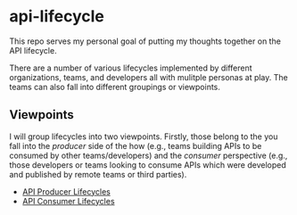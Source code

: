 # api-lifecycle
This repo serves my personal goal of putting my thoughts together on the API lifecycle.

There are a number of various lifecycles implemented by different organizations, teams, and developers all with mulitple personas at play. The teams can also fall into different groupings or viewpoints.

## Viewpoints

I will group lifecycles into two viewpoints. Firstly, those belong to the you fall into the _producer_ side of the how (e.g., teams building APIs to be consumed by other teams/developers) and the _consumer_ perspective (e.g., those developers or teams looking to consume APIs which were developed and published by remote teams or third parties).

- [API Producer Lifecycles](~/ProviderLifecycles.html)
- [API Consumer Lifecycles](~/ConsumerLifecycles.html)

